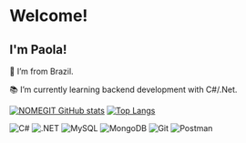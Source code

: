 # Welcome!

 

## I'm Paola!


:house_with_garden: I’m from Brazil.

:books: I’m currently learning backend development with C#/.Net.
 
[![NOMEGIT GitHub stats](https://github-readme-stats.vercel.app/api?username=Paola-Santanna&theme=radical)](https://github.com/Paola-Santanna/github-readme-stats)
[![Top Langs](https://github-readme-stats.vercel.app/api/top-langs/?username=Paola-Santanna&theme=radical&layout=compact)](https://github.com/paola-santanna/github-readme-stats)

![C#](https://img.shields.io/badge/C%23-239120?style=for-the-badge&logo=c-sharp&logoColor=white)
![.NET](https://img.shields.io/badge/.NET-5C2D91?style=for-the-badge&logo=.net&logoColor=white)
![MySQL](https://img.shields.io/badge/MySQL-00000F?style=for-the-badge&logo=mysql&logoColor=white)
![MongoDB](https://img.shields.io/badge/MongoDB-%234ea94b.svg?style=for-the-badge&logo=mongodb&logoColor=white)
![Git](https://img.shields.io/badge/GIT-E44C30?style=for-the-badge&logo=git&logoColor=white)
![Postman](https://img.shields.io/badge/Postman-FF6C37.svg?style=for-the-badge&logo=Postman&logoColor=white)
